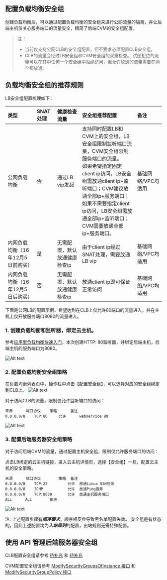 ## 配置负载均衡安全组

创建负载均衡后，可以通过配置负载均衡的安全组来进行公网流量的隔离，并让后端主机仅关心服务端口的流量安全，精简了后端CVM的安全组配置。

> 注：
> - 当前仅支持公网CLB的安全组配置，但不要求必须配置CLB安全组。
> - CLB的流量会经过LB安全组和CVM安全组的双重检查。
> 试图拒绝的流量可以在其中任何一个安全组中拒绝访问，但允许放通的流量需要在两个都放通。

## 负载均衡安全组的推荐规则
LB安全组配置梳理如下：

|类型|SNAT处理|健康检查流量| 安全组推荐配置|备注|
| :-------- | :--------| :----- |:---- |:---- |
| 公网负载均衡 | 否| 通过LB vip发起 | 支持同时配置LB和CVM上的安全组，LB安全组限制监听端口流量，CVM安全组限制服务端口的流量。<br> 如果希望指定固定client ip访问，LB安全组需放通client ip+监听端口；CVM建议放通全部ip+服务端口；<br> 如果不需要指定client ip访问，LB安全组需放通全部ip+监听端口；CVM需要放通全部ip+服务端口。 |  基础网络/VPC均适用 |
| 内网负载均衡（16年12月5日前购买）| 是 | 无需配置，默认放通健康检查ip | 由于client ip经过SNAT处理，需要放通LB vip |基础网络/VPC均适用 |
| 内网负载均衡（16年12月5日后购买）| 否 | 无需配置，默认放通健康检查ip | 放通client ip即可保证正常访问 |基础网络/VPC均适用 |

下面是公网LB的配置示例，希望达到在CLB上仅允许80端口的流量进入，并在主机上仅开放服务端口8080的流量进入。

### 1. 创建负载均衡和监听器，绑定云主机。

参考[应用型负载均衡快速入门](http://tcecqpoc.fsphere.cn/document/product/214/8975)，本次创建HTTP: 80监听器，并绑定后端主机，后端主机的服务端口为8080。

![Alt text](http://imgcache.tcecqpoc.fsphere.cn/image/main.qcloudimg.com/raw/db7ed86a01c7d88b1d620bc93f56b1bb.png)

### 2. 配置负载均衡安全组策略
在负载均衡列表页中，操作栏中点击【配置安全组】，可以选择对应的安全组绑定到CLB上。
![Alt text](http://imgcache.tcecqpoc.fsphere.cn/image/main.qcloudimg.com/raw/470bc5de1b40a39bbf130d2835c43160.png)

对于访问CLB的流量，限制仅允许监听端口的访问：

```
来源		端口协议	策略		备注
0.0.0.0/0	 TCP:80		允许		webservice 80
```
![Alt text](http://imgcache.tcecqpoc.fsphere.cn/image/main.qcloudimg.com/raw/1a0a87f4fc7bd652985527b4c397b82f.png)

### 3. 配置后端服务器安全组策略

对于访问后端CVM的流量，通过配置主机安全组，限制仅允许服务端口的访问：

点击LB绑定的云主机链接，进入云主机详情页，选择【安全组】一栏，配置云主机的安全策略。
```
来源		端口协议		策略	备注
0.0.0.0/0	 TCP:22			允许	放通Linux SSH登录
0.0.0.0/0	 ICMP			允许	放通Ping服务
0.0.0.0/0	 TCP:8080		允许	放通主机服务端口
ALL		 ALL		拒绝
```
![Alt text](http://imgcache.tcecqpoc.fsphere.cn/image/main.qcloudimg.com/raw/9853bebf1d7800f0540ea2b16736c783.png)

注:
上述配置步骤有***顺序要求***，顺序相反会导致黑名单配置失效。
安全组是有状态的，因此上述配置均为***入站规则***的配置，出站规则无需特殊配置。

## 使用 API 管理后端服务器安全组

CLB配置安全组请参考 [待补充](http://tcecqpoc.fsphere.cn/doc/api/229/1367) 和 [待补充](http://tcecqpoc.fsphere.cn/doc/api/229/1365)

CVM配置安全组请参考 [ModifySecurityGroupsOfInstance 接口](http://tcecqpoc.fsphere.cn/doc/api/229/1367) 和 [ModifySecurityGroupPolicy 接口](http://tcecqpoc.fsphere.cn/doc/api/229/1365)
